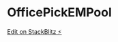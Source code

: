 # OfficePickEMPool

[Edit on StackBlitz ⚡️](https://stackblitz.com/edit/nativescript-stackblitz-templates-tji4da)